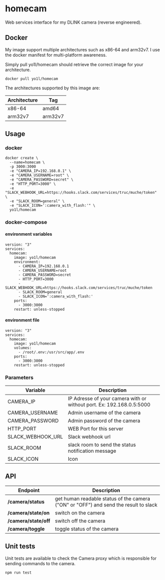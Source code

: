 # homecam
Web services interface for my DLINK camera (reverse engineered).

## Docker

My image support multiple architectures such as x86-64 and arm32v7. I use the docker manifest for multi-platform awareness.

Simply pull yo1l/homecam should retrieve the correct image for your architecture.

```
docker pull yo1l/homecam
```

The architectures supported by this image are:

Architecture | Tag
--- | ---
x86-64 | amd64
arm32v7 | arm32v7

## Usage

### docker

```
docker create \
  --name=homecam \
  -p 3000:3000
  -e "CAMERA_IP=192.168.0.1" \
  -e "CAMERA_USERNAME=root" \
  -e "CAMERA_PASSWORD=secret" \
  -e "HTTP_PORT=3000" \
  -e "SLACK_WEBHOOK_URL=https://hooks.slack.com/services/truc/muche/token" \
  -e "SLACK_ROOM=general" \
  -e "SLACK_ICON=':camera_with_flash:'" \
  yo1l/homecam
```

### docker-compose

#### environment variables
```
version: "3"
services:
  homecam:
    image: yo1l/homecam
    environment:
      - CAMERA_IP=192.168.0.1
      - CAMERA_USERNAME=root
      - CAMERA_PASSWORD=secret
      - HTTP_PORT=3000
      - SLACK_WEBHOOK_URL=https://hooks.slack.com/services/truc/muche/token
      - SLACK_ROOM=general
      - SLACK_ICON=':camera_with_flash:'
    ports:
      - 3000:3000
    restart: unless-stopped
```

#### environment file
```
version: "3"
services:
  homecam:
    image: yo1l/homecam
    volumes:
      - /root/.env:/usr/src/app/.env
    ports:
      - 3000:3000
    restart: unless-stopped
```

### Parameters

Variable | Description
--- | ---
CAMERA_IP | IP Adresse of your camera with or without port. Ex: 192.168.0.5:5000
CAMERA_USERNAME | Admin username of the camera
CAMERA_PASSWORD | Admin password of the camera
HTTP_PORT | WEB Port for this server
SLACK_WEBHOOK_URL | Slack webhook url
SLACK_ROOM | slack room to send the status notification message 
SLACK_ICON | Icon
## API

Endpoint | Description 
--- | ---
**/camera/status** | get human readable status of the camera ("ON" or "OFF") and send the result to slack 
**/camera/state/on** | switch on the camera 
**/camera/state/off** | switch off the camera 
**/camera/toggle** | toggle status of the camera 

## Unit tests

Unit tests are available to check the Camera proxy which is responsible for sending commands to the camera.
```
npm run test
```
